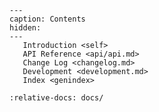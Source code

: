 ```{toctree}
---
caption: Contents
hidden:
---
   Introduction <self>
   API Reference <api/api.md>
   Change Log <changelog.md>
   Development <development.md>
   Index <genindex>
```

```{include} ../README.md
:relative-docs: docs/
```
